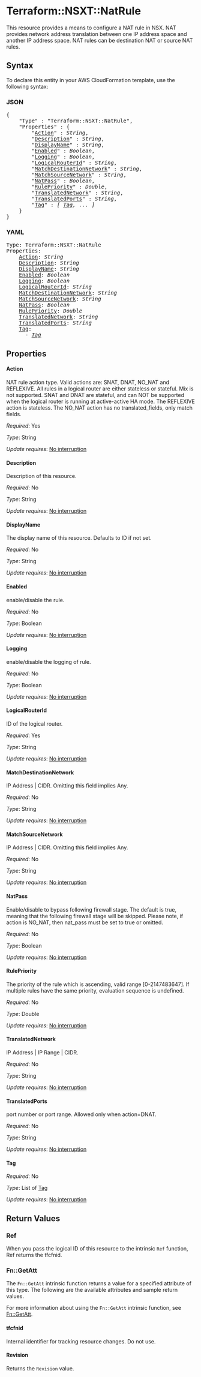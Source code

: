 # Terraform::NSXT::NatRule

This resource provides a means to configure a NAT rule in NSX. NAT provides network address translation between one IP address space and another IP address space. NAT rules can be destination NAT or source NAT rules.

## Syntax

To declare this entity in your AWS CloudFormation template, use the following syntax:

### JSON

<pre>
{
    "Type" : "Terraform::NSXT::NatRule",
    "Properties" : {
        "<a href="#action" title="Action">Action</a>" : <i>String</i>,
        "<a href="#description" title="Description">Description</a>" : <i>String</i>,
        "<a href="#displayname" title="DisplayName">DisplayName</a>" : <i>String</i>,
        "<a href="#enabled" title="Enabled">Enabled</a>" : <i>Boolean</i>,
        "<a href="#logging" title="Logging">Logging</a>" : <i>Boolean</i>,
        "<a href="#logicalrouterid" title="LogicalRouterId">LogicalRouterId</a>" : <i>String</i>,
        "<a href="#matchdestinationnetwork" title="MatchDestinationNetwork">MatchDestinationNetwork</a>" : <i>String</i>,
        "<a href="#matchsourcenetwork" title="MatchSourceNetwork">MatchSourceNetwork</a>" : <i>String</i>,
        "<a href="#natpass" title="NatPass">NatPass</a>" : <i>Boolean</i>,
        "<a href="#rulepriority" title="RulePriority">RulePriority</a>" : <i>Double</i>,
        "<a href="#translatednetwork" title="TranslatedNetwork">TranslatedNetwork</a>" : <i>String</i>,
        "<a href="#translatedports" title="TranslatedPorts">TranslatedPorts</a>" : <i>String</i>,
        "<a href="#tag" title="Tag">Tag</a>" : <i>[ <a href="tag.md">Tag</a>, ... ]</i>
    }
}
</pre>

### YAML

<pre>
Type: Terraform::NSXT::NatRule
Properties:
    <a href="#action" title="Action">Action</a>: <i>String</i>
    <a href="#description" title="Description">Description</a>: <i>String</i>
    <a href="#displayname" title="DisplayName">DisplayName</a>: <i>String</i>
    <a href="#enabled" title="Enabled">Enabled</a>: <i>Boolean</i>
    <a href="#logging" title="Logging">Logging</a>: <i>Boolean</i>
    <a href="#logicalrouterid" title="LogicalRouterId">LogicalRouterId</a>: <i>String</i>
    <a href="#matchdestinationnetwork" title="MatchDestinationNetwork">MatchDestinationNetwork</a>: <i>String</i>
    <a href="#matchsourcenetwork" title="MatchSourceNetwork">MatchSourceNetwork</a>: <i>String</i>
    <a href="#natpass" title="NatPass">NatPass</a>: <i>Boolean</i>
    <a href="#rulepriority" title="RulePriority">RulePriority</a>: <i>Double</i>
    <a href="#translatednetwork" title="TranslatedNetwork">TranslatedNetwork</a>: <i>String</i>
    <a href="#translatedports" title="TranslatedPorts">TranslatedPorts</a>: <i>String</i>
    <a href="#tag" title="Tag">Tag</a>: <i>
      - <a href="tag.md">Tag</a></i>
</pre>

## Properties

#### Action

NAT rule action type. Valid actions are: SNAT, DNAT, NO_NAT and REFLEXIVE. All rules in a logical router are either stateless or stateful. Mix is not supported. SNAT and DNAT are stateful, and can NOT be supported when the logical router is running at active-active HA mode. The REFLEXIVE action is stateless. The NO_NAT action has no translated_fields, only match fields.

_Required_: Yes

_Type_: String

_Update requires_: [No interruption](https://docs.aws.amazon.com/AWSCloudFormation/latest/UserGuide/using-cfn-updating-stacks-update-behaviors.html#update-no-interrupt)

#### Description

Description of this resource.

_Required_: No

_Type_: String

_Update requires_: [No interruption](https://docs.aws.amazon.com/AWSCloudFormation/latest/UserGuide/using-cfn-updating-stacks-update-behaviors.html#update-no-interrupt)

#### DisplayName

The display name of this resource. Defaults to ID if not set.

_Required_: No

_Type_: String

_Update requires_: [No interruption](https://docs.aws.amazon.com/AWSCloudFormation/latest/UserGuide/using-cfn-updating-stacks-update-behaviors.html#update-no-interrupt)

#### Enabled

enable/disable the rule.

_Required_: No

_Type_: Boolean

_Update requires_: [No interruption](https://docs.aws.amazon.com/AWSCloudFormation/latest/UserGuide/using-cfn-updating-stacks-update-behaviors.html#update-no-interrupt)

#### Logging

enable/disable the logging of rule.

_Required_: No

_Type_: Boolean

_Update requires_: [No interruption](https://docs.aws.amazon.com/AWSCloudFormation/latest/UserGuide/using-cfn-updating-stacks-update-behaviors.html#update-no-interrupt)

#### LogicalRouterId

ID of the logical router.

_Required_: Yes

_Type_: String

_Update requires_: [No interruption](https://docs.aws.amazon.com/AWSCloudFormation/latest/UserGuide/using-cfn-updating-stacks-update-behaviors.html#update-no-interrupt)

#### MatchDestinationNetwork

IP Address | CIDR. Omitting this field implies Any.

_Required_: No

_Type_: String

_Update requires_: [No interruption](https://docs.aws.amazon.com/AWSCloudFormation/latest/UserGuide/using-cfn-updating-stacks-update-behaviors.html#update-no-interrupt)

#### MatchSourceNetwork

IP Address | CIDR. Omitting this field implies Any.

_Required_: No

_Type_: String

_Update requires_: [No interruption](https://docs.aws.amazon.com/AWSCloudFormation/latest/UserGuide/using-cfn-updating-stacks-update-behaviors.html#update-no-interrupt)

#### NatPass

Enable/disable to bypass following firewall stage. The default is true, meaning that the following firewall stage will be skipped. Please note, if action is NO_NAT, then nat_pass must be set to true or omitted.

_Required_: No

_Type_: Boolean

_Update requires_: [No interruption](https://docs.aws.amazon.com/AWSCloudFormation/latest/UserGuide/using-cfn-updating-stacks-update-behaviors.html#update-no-interrupt)

#### RulePriority

The priority of the rule which is ascending, valid range [0-2147483647]. If multiple rules have the same priority, evaluation sequence is undefined.

_Required_: No

_Type_: Double

_Update requires_: [No interruption](https://docs.aws.amazon.com/AWSCloudFormation/latest/UserGuide/using-cfn-updating-stacks-update-behaviors.html#update-no-interrupt)

#### TranslatedNetwork

IP Address | IP Range | CIDR.

_Required_: No

_Type_: String

_Update requires_: [No interruption](https://docs.aws.amazon.com/AWSCloudFormation/latest/UserGuide/using-cfn-updating-stacks-update-behaviors.html#update-no-interrupt)

#### TranslatedPorts

port number or port range. Allowed only when action=DNAT.

_Required_: No

_Type_: String

_Update requires_: [No interruption](https://docs.aws.amazon.com/AWSCloudFormation/latest/UserGuide/using-cfn-updating-stacks-update-behaviors.html#update-no-interrupt)

#### Tag

_Required_: No

_Type_: List of <a href="tag.md">Tag</a>

_Update requires_: [No interruption](https://docs.aws.amazon.com/AWSCloudFormation/latest/UserGuide/using-cfn-updating-stacks-update-behaviors.html#update-no-interrupt)

## Return Values

### Ref

When you pass the logical ID of this resource to the intrinsic `Ref` function, Ref returns the tfcfnid.

### Fn::GetAtt

The `Fn::GetAtt` intrinsic function returns a value for a specified attribute of this type. The following are the available attributes and sample return values.

For more information about using the `Fn::GetAtt` intrinsic function, see [Fn::GetAtt](https://docs.aws.amazon.com/AWSCloudFormation/latest/UserGuide/intrinsic-function-reference-getatt.html).

#### tfcfnid

Internal identifier for tracking resource changes. Do not use.

#### Revision

Returns the <code>Revision</code> value.

